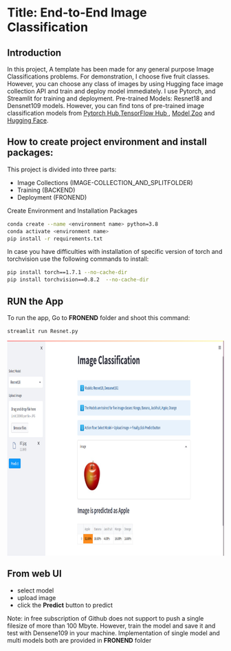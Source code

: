 
# Title: End-to-End Image Classification

## Introduction
In this project, A template has been made for any general purpose Image Classifications problems. For demonstration, I choose  five fruit classes. However, you can choose any class of images by using Hugging face image collection API and train and deploy model immediately. I use Pytorch, and Streamlit for training and deployment. Pre-trained Models: Resnet18 and Densnet109 models. However, you can find tons of pre-trained image classification models from 
[Pytorch Hub](https://pytorch.org/hub/),[TensorFlow Hub ](https://www.tensorflow.org/hub), [Model Zoo](https://modelzoo.co/)
and [Hugging Face](https://huggingface.co/docs/hub/models-the-hub).

## How to create project environment and install packages:
This project is divided into three parts:
 - Image Collections (IMAGE-COLLECTION_AND_SPLITFOLDER)
 - Training (BACKEND)
 - Deployment (FRONEND)


Create Environment and Installation Packages

```bash
conda create --name <environment name> python=3.8
conda activate <environment name>
pip install -r requirements.txt
```
In case you have difficulties with installation of specific version of torch and torchvision use the following commands to install:
```bash
pip install torch==1.7.1 --no-cache-dir
pip install torchvision==0.8.2  --no-cache-dir
```
## RUN the App
To run the app, Go to __FRONEND__ folder and shoot this command:              
```bash
streamlit run Resnet.py
```


<img align="center" width="1000" height="500" src="https://github.com/Helal-Chowdhury/IMAGE-CLASSIFICATION/blob/main/image.jpg">




## From web UI 
 - select model
 - upload image
 - click the **Predict** button to predict

Note: in free subscription of Github does not support to push a single filesize of more than 100 Mbyte. However, train the model and save it and test with Densene109 in your machine. Implementation of single model and multi models both are provided in __FRONEND__ folder

